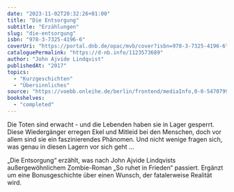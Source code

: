 ```yaml
---
date: "2023-11-02T20:32:26+01:00"
title: "Die Entsorgung"
subtitle: "Erzählungen"
slug: "die-entsorgung"
isbn: "978-3-7325-4196-6"
coverUri: "https://portal.dnb.de/opac/mvb/cover?isbn=978-3-7325-4196-6"
cataloguePermalink: "https://d-nb.info/1123573689"
author: "John Ajvide Lindqvist"
publishedAt: "2017"
topics:
  - "Kurzgeschichten"
  - "Übersinnliches"
source: "https://voebb.onleihe.de/berlin/frontend/mediaInfo,0-0-547079946-200-0-0-0-0-400001-0-0.html"
bookshelves:
  - "completed"
---
```

Die Toten sind erwacht - und die Lebenden haben sie in Lager gesperrt. Diese 
Wiedergänger erregen Ekel und Mitleid bei den Menschen, doch vor allem sind sie 
ein faszinierendes Phänomen. Und nicht wenige fragen sich, was genau in diesen 
Lagern vor sich geht ...

„Die Entsorgung“ erzählt, was nach John Ajvide Lindqvists außergewöhnlichem 
Zombie-Roman „So ruhet in Frieden“ passiert. Ergänzt um eine Bonusgeschichte 
über einen Wunsch, der fatalerweise Realität wird.